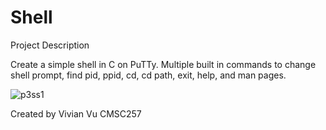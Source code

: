# Shell 

Project Description

Create a simple shell in C on PuTTy. Multiple built in commands to change shell prompt, find pid, ppid, cd, cd path, exit, help, and man pages.

![p3ss1](https://user-images.githubusercontent.com/103169879/166186173-d83b2517-6c46-4320-94dd-e660f2ec3a2b.jpg)

Created by Vivian Vu
CMSC257
